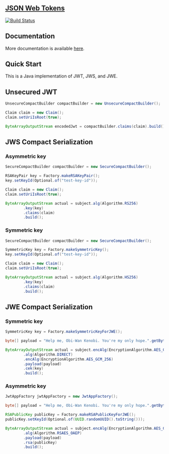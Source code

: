 [JSON Web Tokens](https://tools.ietf.org/html/rfc7519)
---------------------------------------------------------------------------------------------------------------------

[![Build Status](https://travis-ci.org/RootServices/jwt.svg?branch=development)](https://travis-ci.org/RootServices/jwt)


Documentation
------------
 More documentation is available [here](http://rootservices.github.io/jwt/).
 
Quick Start
-----------
This is a Java implementation of JWT, JWS, and JWE.
 
## Unsecured JWT
```java
UnsecureCompactBuilder compactBuilder = new UnsecureCompactBuilder();

Claim claim = new Claim();
claim.setUriIsRoot(true);

ByteArrayOutputStream encodedJwt = compactBuilder.claims(claim).build();
```

## JWS Compact Serialization

### Asymmetric key
```java
SecureCompactBuilder compactBuilder = new SecureCompactBuilder();

RSAKeyPair key = Factory.makeRSAKeyPair();
key.setKeyId(Optional.of("test-key-id"));

Claim claim = new Claim();
claim.setUriIsRoot(true);

ByteArrayOutputStream actual = subject.alg(Algorithm.RS256)
        .key(key)
        .claims(claim)
        .build();
```

### Symmetric key
```java
SecureCompactBuilder compactBuilder = new SecureCompactBuilder();

SymmetricKey key = Factory.makeSymmetricKey();
key.setKeyId(Optional.of("test-key-id"));

Claim claim = new Claim();
claim.setUriIsRoot(true);

ByteArrayOutputStream actual = subject.alg(Algorithm.HS256)
        .key(key)
        .claims(claim)
        .build();
```

## JWE Compact Serialization
### Symmetric key
```java
SymmetricKey key = Factory.makeSymmetricKeyForJWE();

byte[] payload = "Help me, Obi-Wan Kenobi. You're my only hope.".getBytes();

ByteArrayOutputStream actual = subject.encAlg(EncryptionAlgorithm.AES_GCM_256)
        .alg(Algorithm.DIRECT)
        .encAlg(EncryptionAlgorithm.AES_GCM_256)
        .payload(payload)
        .cek(key)
        .build();
```

### Asymmetric key
```java
JwtAppFactory jwtAppFactory = new JwtAppFactory();

byte[] payload = "Help me, Obi-Wan Kenobi. You're my only hope.".getBytes();

RSAPublicKey publicKey = Factory.makeRSAPublicKeyForJWE();
publicKey.setKeyId(Optional.of(UUID.randomUUID().toString()));

ByteArrayOutputStream actual = subject.encAlg(EncryptionAlgorithm.AES_GCM_256)
        .alg(Algorithm.RSAES_OAEP)
        .payload(payload)
        .rsa(publicKey)
        .build();
```
